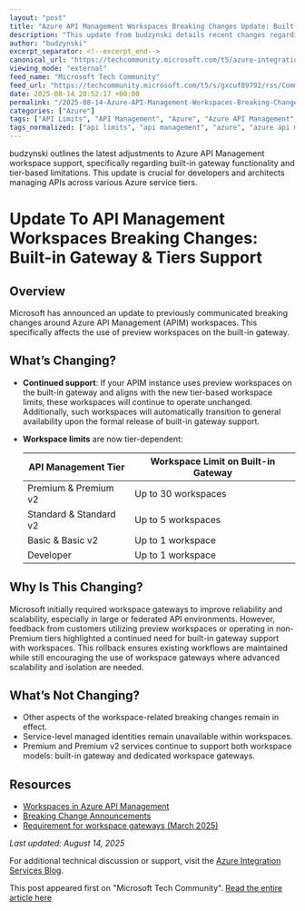 ```yaml
---
layout: "post"
title: "Azure API Management Workspaces Breaking Changes Update: Built-in Gateway & Tier Support"
description: "This update from budzynski details recent changes regarding workspace support on the built-in gateway within Azure API Management. Key takeaways include reinstated workspace functionality in specific service tiers, revised limits for each tier, and ongoing guidance concerning workspace gateways for scalability and reliability. The article clarifies which breaking changes remain, outlines tier-specific workspace limits, and highlights available resources for further information. Users relying on preview workspaces or non-Premium tiers will benefit from this update as Azure adapts to customer usage patterns."
author: "budzynski"
excerpt_separator: <!--excerpt_end-->
canonical_url: "https://techcommunity.microsoft.com/t5/azure-integration-services-blog/update-to-api-management-workspaces-breaking-changes-built-in/ba-p/4443668"
viewing_mode: "external"
feed_name: "Microsoft Tech Community"
feed_url: "https://techcommunity.microsoft.com/t5/s/gxcuf89792/rss/Community"
date: 2025-08-14 20:52:17 +00:00
permalink: "/2025-08-14-Azure-API-Management-Workspaces-Breaking-Changes-Update-Built-in-Gateway-and-Tier-Support.html"
categories: ["Azure"]
tags: ["API Limits", "API Management", "Azure", "Azure API Management", "Breaking Changes", "Built in Gateway", "Cloud Integration", "Community", "Developer Tier", "Federated API", "Managed Identities", "Microsoft Azure", "Premium V2", "Service Tiers", "Standard V2", "Workspace Gateways", "Workspaces"]
tags_normalized: ["api limits", "api management", "azure", "azure api management", "breaking changes", "built in gateway", "cloud integration", "community", "developer tier", "federated api", "managed identities", "microsoft azure", "premium v2", "service tiers", "standard v2", "workspace gateways", "workspaces"]
---
```


budzynski outlines the latest adjustments to Azure API Management workspace support, specifically regarding built-in gateway functionality and tier-based limitations. This update is crucial for developers and architects managing APIs across various Azure service tiers.<!--excerpt_end-->

# Update To API Management Workspaces Breaking Changes: Built-in Gateway & Tiers Support

## Overview

Microsoft has announced an update to previously communicated breaking changes around Azure API Management (APIM) workspaces. This specifically affects the use of preview workspaces on the built-in gateway.

## What’s Changing?

- **Continued support**: If your APIM instance uses preview workspaces on the built-in gateway and aligns with the new tier-based workspace limits, these workspaces will continue to operate unchanged. Additionally, such workspaces will automatically transition to general availability upon the formal release of built-in gateway support.
- **Workspace limits** are now tier-dependent:

  | API Management Tier     | Workspace Limit on Built-in Gateway |
  |------------------------|--------------------------------------|
  | Premium & Premium v2   | Up to 30 workspaces                   |
  | Standard & Standard v2 | Up to 5 workspaces                    |
  | Basic & Basic v2       | Up to 1 workspace                     |
  | Developer              | Up to 1 workspace                     |

## Why Is This Changing?

Microsoft initially required workspace gateways to improve reliability and scalability, especially in large or federated API environments. However, feedback from customers utilizing preview workspaces or operating in non-Premium tiers highlighted a continued need for built-in gateway support with workspaces. This rollback ensures existing workflows are maintained while still encouraging the use of workspace gateways where advanced scalability and isolation are needed.

## What’s Not Changing?

- Other aspects of the workspace-related breaking changes remain in effect.
- Service-level managed identities remain unavailable within workspaces.
- Premium and Premium v2 services continue to support both workspace models: built-in gateway and dedicated workspace gateways.

## Resources

- [Workspaces in Azure API Management](https://aka.ms/apimdocs/workspaces)
- [Breaking Change Announcements](https://learn.microsoft.com/azure/api-management/breaking-changes/workspaces-breaking-changes-june-2024)
- [Requirement for workspace gateways (March 2025)](https://learn.microsoft.com/azure/api-management/breaking-changes/workspaces-breaking-changes-march-2025)

_Last updated: August 14, 2025_

For additional technical discussion or support, visit the [Azure Integration Services Blog](/category/azure/blog/integrationsonazureblog).

This post appeared first on "Microsoft Tech Community". [Read the entire article here](https://techcommunity.microsoft.com/t5/azure-integration-services-blog/update-to-api-management-workspaces-breaking-changes-built-in/ba-p/4443668)

